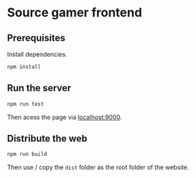 # Source gamer frontend

## Prerequisites 

Install dependencies.

```bash
npm install
```

## Run the server

```bash
npm run test
```

Then acess the page via [localhost:9000](http://localhost:9000).

## Distribute the web

```bash
npm run build
```

Then use / copy the `dist` folder as the root folder of the website.
